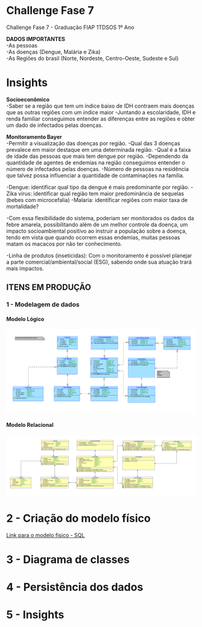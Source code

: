 # Challenge Fase 7
Challenge Fase 7 - Graduação FIAP 1TDSOS 1º Ano

**DADOS IMPORTANTES** <br>
-As pessoas <br>
-As doenças (Dengue, Malária e Zika) <br>
-As Regiões do brasil (Norte, Nordeste, Centro-Oeste, Sudeste e Sul) <br>

# Insights

**Socioeconômico**<br>
-Saber se a região que tem um índice baixo de IDH contraem mais doenças que as outras regiões com um indice maior
-Juntando a escolaridade, IDH e renda familiar conseguimos entender as diferenças entre as regiões e obter um dado de infectados pelas doenças. 

**Monitoramento Bayer**<br>
-Permitir a visualização das doenças por região.
-Qual das 3 doenças prevalece em maior destaque em uma determinada região.
-Qual é a faixa de idade das pessoas que mais tem dengue por região.
-Dependendo da quantidade de agentes de endemias na região conseguimos entender o número de infectados pelas doenças.
-Número de pessoas na residência que talvez possa influenciar a quantidade de contaminações na familia.

-Dengue: identificar qual tipo da dengue é mais predominante por região. 
-Zika virus: identificar qual região tem maior predominância de sequelas (bebes com microcefalia) 
-Malaria: identificar regiões com maior taxa de mortalidade? 

-Com essa flexibilidade do sistema, poderiam ser monitorados os dados da febre amarela, possibilitando além de um melhor controle da doença, um impacto socioambiental positivo ao instruir a população sobre a doença, tendo em vista que quando ocorrem essas endemias, muitas pessoas matam os macacos por não ter conhecimento. 

-Linha de produtos (inseticidas): Com o monitoramento é possível planejar a parte comercial/ambiental/social (ESG), sabendo onde sua atuação trará mais impactos. 

## ITENS EM PRODUÇÃO

### 1 - Modelagem de dados
#### Modelo Lógico
<img align="center" src="1%20-%20Modelagem%20de%20dados/SM_BAYER_Modelo_Logico.png" alt="Modelo Logico"/>

#### Modelo Relacional
<img align="center" src="1%20-%20Modelagem%20de%20dados/SM_BAYER_Modelo_Relacional.png" alt="Modelo Relacional"/>

# 2 - Criação do modelo físico
<a href="2%20-%20Criação%20do%20modelo%20físico/0_Criacao_Tabelas.sql">Link para o modelo físico - SQL</a>

# 3 - Diagrama de classes

# 4 - Persistência dos dados

# 5 - Insights
